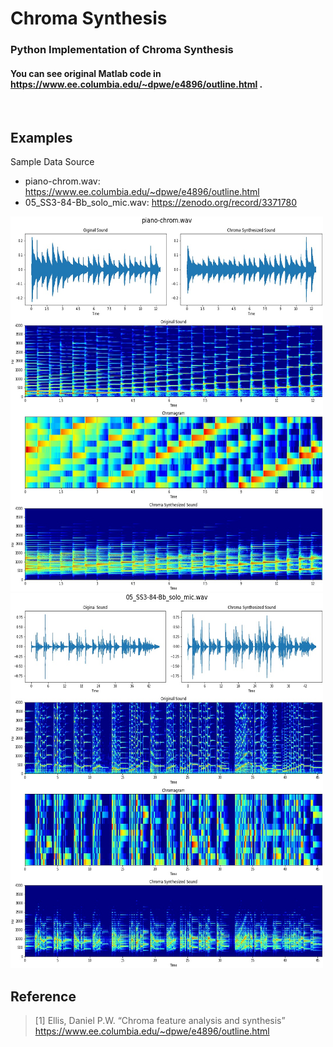 # Chroma Synthesis
### Python Implementation of Chroma Synthesis  
#### **You can see original Matlab code in https://www.ee.columbia.edu/~dpwe/e4896/outline.html  .**

<br>

## Examples
Sample Data Source
* piano-chrom.wav: https://www.ee.columbia.edu/~dpwe/e4896/outline.html  
* 05_SS3-84-Bb_solo_mic.wav: https://zenodo.org/record/3371780  


<img src="./examples/cyn_ex_piano.jpg" width="500px" height="600px">
<img src="./examples/cyn_ex_guitar.jpg" width="500px" height="600px">


## Reference
> [1] Ellis, Daniel P.W. “Chroma feature analysis and synthesis” https://www.ee.columbia.edu/~dpwe/e4896/outline.html  